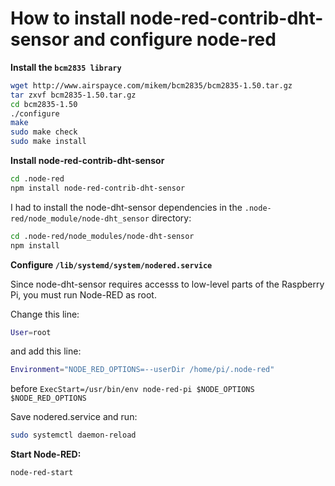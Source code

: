 # How to install node-red-contrib-dht-sensor and configure node-red

**Install the `bcm2835 library`**

```sh
wget http://www.airspayce.com/mikem/bcm2835/bcm2835-1.50.tar.gz
tar zxvf bcm2835-1.50.tar.gz
cd bcm2835-1.50
./configure
make
sudo make check
sudo make install
```

**Install node-red-contrib-dht-sensor**

```sh
cd .node-red
npm install node-red-contrib-dht-sensor
```

I had to install the node-dht-sensor dependencies in the `.node-red/node_module/node-dht_sensor` directory:

```sh
cd .node-red/node_modules/node-dht-sensor
npm install
```

**Configure `/lib/systemd/system/nodered.service`**

Since node-dht-sensor requires accesss to low-level parts of the Raspberry Pi, you must run Node-RED as root.

Change this line:

```sh
User=root
```
and add this line:

```sh
Environment="NODE_RED_OPTIONS=--userDir /home/pi/.node-red"
```

before `ExecStart=/usr/bin/env node-red-pi $NODE_OPTIONS $NODE_RED_OPTIONS`

Save nodered.service and run:

```sh
sudo systemctl daemon-reload
```

**Start Node-RED:**

```sh
node-red-start
```
